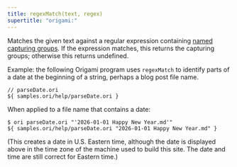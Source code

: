 ```yaml
---
title: regexMatch(text, regex)
supertitle: "origami:"
---
```


Matches the given text against a regular expression containing [named capturing groups](https://developer.mozilla.org/en-US/docs/Web/JavaScript/Reference/Regular_expressions/Named_capturing_group). If the expression matches, this returns the capturing groups; otherwise this returns undefined.

Example: the following Origami program uses `regexMatch` to identify parts of a date at the beginning of a string, perhaps a blog post file name.

```ori
// parseDate.ori
${ samples.ori/help/parseDate.ori }
```

When applied to a file name that contains a date:

```console
$ ori parseDate.ori "'2026-01-01 Happy New Year.md'"
${ samples.ori/help/parseDate.ori "2026-01-01 Happy New Year.md" }
```

(This creates a date in U.S. Eastern time, although the date is displayed above in the time zone of the machine used to build this site. The date and time are still correct for Eastern time.)
